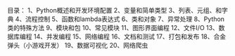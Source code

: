 目录：
1、Python概述和开发环境配置
2、变量和简单类型
3、列表、元组、和字典
4、流程控制
5、函数和lambda表达式
6、类和对象
7、异常处理
8、Python类的特殊方法
9、模块和包
10、常见模块
11、图形界面编程
12、文件I/O
13、数据库编程
14、并发编程
15、网络编程
16、文档和测试
17、打包和发布
18、合金弹头（小游戏开发）
19、数据可视化
20、网络爬虫